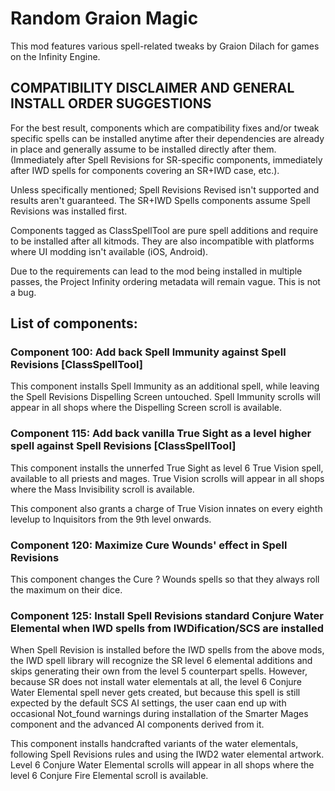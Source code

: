 # Random Graion Magic

This mod features various spell-related tweaks by Graion Dilach for games on the Infinity Engine.

## __COMPATIBILITY DISCLAIMER AND GENERAL INSTALL ORDER SUGGESTIONS__

For the best result, components which are compatibility fixes and/or tweak specific spells can be installed anytime after their dependencies are already in place and generally assume to be installed directly after them. (Immediately after Spell Revisions for SR-specific components, immediately after IWD spells for components covering an SR+IWD case, etc.).

Unless specifically mentioned; Spell Revisions Revised isn't supported and results aren't guaranteed. The SR+IWD Spells components assume Spell Revisions was installed first.

Components tagged as ClassSpellTool are pure spell additions and require to be installed after all kitmods. They are also incompatible with platforms where UI modding isn't available (iOS, Android).

Due to the requirements can lead to the mod being installed in multiple passes, the Project Infinity ordering metadata will remain vague. This is not a bug.

## List of components:

### Component 100: Add back Spell Immunity against Spell Revisions \[ClassSpellTool\]

This component installs Spell Immunity as an additional spell, while leaving the Spell Revisions Dispelling Screen untouched. Spell Immunity scrolls will appear in all shops where the Dispelling Screen scroll is available.

### Component 115: Add back vanilla True Sight as a level higher spell against Spell Revisions \[ClassSpellTool\]

This component installs the unnerfed True Sight as level 6 True Vision spell, available to all priests and mages. True Vision scrolls will appear in all shops where the Mass Invisibility scroll is available.

This component also grants a charge of True Vision innates on every eighth levelup to Inquisitors from the 9th level onwards.

### Component 120: Maximize Cure Wounds' effect in Spell Revisions

This component changes the Cure ? Wounds spells so that they always roll the maximum on their dice.

### Component 125: Install Spell Revisions standard Conjure Water Elemental when IWD spells from IWDification/SCS are installed

When Spell Revision is installed before the IWD spells from the above mods, the IWD spell library will recognize the SR level 6 elemental additions and skips generating their own from the level 5 counterpart spells. However, because SR does not install water elementals at all, the level 6 Conjure Water Elemental spell never gets created, but because this spell is still expected by the default SCS AI settings, the user caan end up with occasional Not_found warnings during installation of the Smarter Mages component and the advanced AI components derived from it.

This component installs handcrafted variants of the water elementals, following Spell Revisions rules and using the IWD2 water elemental artwork. Level 6 Conjure Water Elemental scrolls will appear in all shops where the level 6 Conjure Fire Elemental scroll is available.